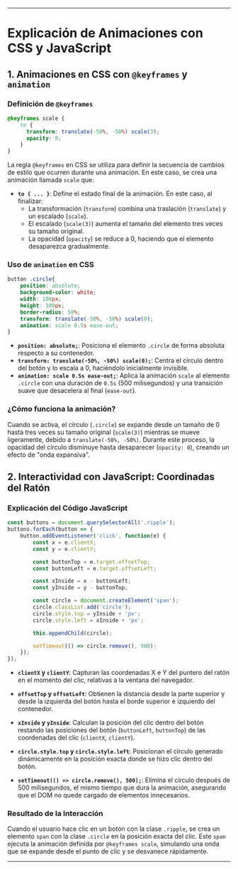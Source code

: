 

---

# Explicación de Animaciones con CSS y JavaScript

## 1. Animaciones en CSS con `@keyframes` y `animation`

### Definición de `@keyframes`

```css
@keyframes scale {
    to {
      transform: translate(-50%, -50%) scale(3);
      opacity: 0;
    }
}
```

La regla `@keyframes` en CSS se utiliza para definir la secuencia de cambios de estilo que ocurren durante una animación. En este caso, se crea una animación llamada `scale` que:

- **`to { ... }`**: Define el estado final de la animación. En este caso, al finalizar:
  - La transformación (`transform`) combina una traslación (`translate`) y un escalado (`scale`). 
  - El escalado (`scale(3)`) aumenta el tamaño del elemento tres veces su tamaño original.
  - La opacidad (`opacity`) se reduce a 0, haciendo que el elemento desaparezca gradualmente.

### Uso de `animation` en CSS

```css
button .circle{
    position: absolute;
    background-color: white;
    width: 100px;
    height: 100px;
    border-radius: 50%;
    transform: translate(-50%, -50%) scale(0);
    animation: scale 0.5s ease-out;
}
```

- **`position: absolute;`**: Posiciona el elemento `.circle` de forma absoluta respecto a su contenedor.
- **`transform: translate(-50%, -50%) scale(0);`**: Centra el círculo dentro del botón y lo escala a 0, haciéndolo inicialmente invisible.
- **`animation: scale 0.5s ease-out;`**: Aplica la animación `scale` al elemento `.circle` con una duración de `0.5s` (500 milisegundos) y una transición suave que desacelera al final (`ease-out`).

### ¿Cómo funciona la animación?

Cuando se activa, el círculo (`.circle`) se expande desde un tamaño de 0 hasta tres veces su tamaño original (`scale(3)`) mientras se mueve ligeramente, debido a `translate(-50%, -50%)`. Durante este proceso, la opacidad del círculo disminuye hasta desaparecer (`opacity: 0`), creando un efecto de "onda expansiva".

## 2. Interactividad con JavaScript: Coordinadas del Ratón

### Explicación del Código JavaScript

```javascript
const buttons = document.querySelectorAll('.ripple');
buttons.forEach(button => {
    button.addEventListener('click', function(e) {
        const x = e.clientX;
        const y = e.clientY;

        const buttonTop = e.target.offsetTop;
        const buttonLeft = e.target.offsetLeft;

        const xInside = x - buttonLeft;
        const yInside = y - buttonTop;

        const circle = document.createElement('span');
        circle.classList.add('circle');
        circle.style.top = yInside + 'px';
        circle.style.left = xInside + 'px';

        this.appendChild(circle);

        setTimeout(() => circle.remove(), 500);
    });
});
```

- **`clientX` y `clientY`**: Capturan las coordenadas X e Y del puntero del ratón en el momento del clic, relativas a la ventana del navegador.

- **`offsetTop` y `offsetLeft`**: Obtienen la distancia desde la parte superior y desde la izquierda del botón hasta el borde superior e izquierdo del contenedor.

- **`xInside` y `yInside`**: Calculan la posición del clic dentro del botón restando las posiciones del botón (`buttonLeft`, `buttonTop`) de las coordenadas del clic (`clientX`, `clientY`).

- **`circle.style.top` y `circle.style.left`**: Posicionan el círculo generado dinámicamente en la posición exacta donde se hizo clic dentro del botón.

- **`setTimeout(() => circle.remove(), 500);`**: Elimina el círculo después de 500 milisegundos, el mismo tiempo que dura la animación, asegurando que el DOM no quede cargado de elementos innecesarios.

### Resultado de la Interacción

Cuando el usuario hace clic en un botón con la clase `.ripple`, se crea un elemento `span` con la clase `.circle` en la posición exacta del clic. Este `span` ejecuta la animación definida por `@keyframes scale`, simulando una onda que se expande desde el punto de clic y se desvanece rápidamente.

---